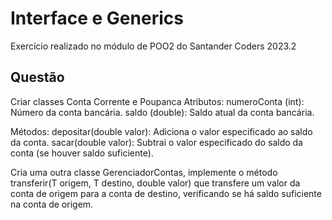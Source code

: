 # Interface e Generics

Exercício realizado no módulo de POO2 do Santander Coders 2023.2


## Questão
Criar classes Conta Corrente e Poupanca
Atributos:
numeroConta (int): Número da conta bancária.
saldo (double): Saldo atual da conta bancária.

Métodos:
depositar(double valor): Adiciona o valor especificado ao saldo da conta.
sacar(double valor): Subtrai o valor especificado do saldo da conta (se houver saldo suficiente).


Cria uma outra classe GerenciadorContas, implemente o método transferir(T origem, T destino, double valor) que transfere um valor da conta de origem para a conta de destino, verificando se há saldo suficiente na conta de origem.
